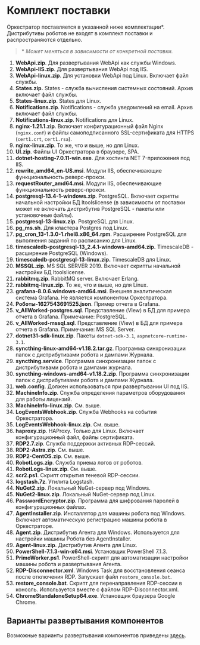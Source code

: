 # Комплект поставки

Оркестратор поставляется в указанной ниже комплектации\*. Дистрибутивы роботов не входят в комплект поставки и распространяются отдельно. 

> \* *Может меняться в зависимости от конкретной поставки.*

1. **WebApi.zip**. Для развертывания WebApi как службы Windows.
1. **WebApi-IIS.zip**. Для развертывания WebApi под IIS.
1. **WebApi-linux.zip**. Для установки WebApi под Linux. Включает файл службы.
1. **States.zip.** States - служба вычисления системных состояний. Архив включает файл службы.
1. **States-linux.zip**. States для Linux.
1. **Notifications.zip**.	Notifications - служба уведомлений на email. Архив включает файл службы.
1. **Notifications-linux.zip**.	Notifications для Linux.
1. **nginx-1.21.1.zip**. Включает конфигурационный файл Nginx (`nginx.conf`) и файлы самоподписанного SSL-сертификата для HTTPS (`cert1.crt`, `cert1.rsa`).
1. **nginx-linux.zip**. То же, что и выше, но для Linux.
1. **UI.zip**. Файлы UI Оркестратора в браузере, SPA.
1. **dotnet-hosting-7.0.11-win.exe**. Для хостинга NET 7-приложения под IIS.
1. **rewrite_amd64_en-US.msi**. Модули IIS, обеспечивающие функциональность реверс-прокси.
1. **requestRouter_amd64.msi**. Модули IIS, обеспечивающие функциональность реверс-прокси.
1. **postgresql-13.4-1-windows.zip**. PostgreSQL. Включает скрипты начальной настройки БД ltoolslicense (в зависимости от поставки может не включать дистрибутив PostgreSQL - пакеты или установочные файлы).
1. **postgresql-13-linux.zip**. PostgreSQL для Linux. 
1. **pg_ms.sh**. Для кластера Postgres под Linux.
1. **pg_cron_13-1.3.0-1.rhel8.x86_64.rpm**. Расширение PostgreSQL для выполнения заданий по расписанию для Linux.
1. **timescaledb-postgresql-13_2.4.1-windows-amd64.zip.** TimescaleDB - расширение PostgreSQL (Windows).
1. **timescaledb-postgresql-13-linux.zip.** TimescaleDB для Linux.
1. **MSSQL.zip**. MS SQL SERVER 2019. Включает скрипты начальной настройки БД ltoolslicense.
1. **rabbitmq.zip**. RabbitMQ server. Включает Erlang.
1. **rabbitmq-linux.zip**. То же, что и выше, но для Linux.
1. **grafana-8.0.6.windows-amd64.msi**. Внешняя аналитическая система Grafana. Не является компонентом Оркестратора.
1. **Роботы-1627543691525.json**. Пример отчета в Grafana.
1. **v_AllWorked-postgres.sql**. Представление (View) в БД для примера отчета в Grafana. Примечание: PostgreSQL.
1. **v_AllWorked-mssql.sql**. Представление (View) в БД для примера отчета в Grafana. Примечание:	MS SQL Server.
1. **dotnet31-sdk-linux.zip**. Пакеты `dotnet-sdk-3.1`, `aspnetcore-runtime-3.1`.
1. **syncthing-linux-amd64-v1.18.2.tar.gz**. Программа синхронизации папок с дистрибутивами робота и дампами Журнала.
1. **syncthing.service**. Программа синхронизации папок с дистрибутивами робота и дампами журнала.
1. **syncthing-windows-amd64-v1.18.2.zip**. Программа синхронизации папок с дистрибутивами робота и дампами Журнала.
1. **web.config**. Должен использоваться при развертывании UI под IIS.
1. **MachineInfo.zip**. Служба определения параметров оборудования для работы лицензий.
1. **MachineInfo-linux.zip**. См. выше.
1. **LogEventsWebhook.zip**.	Служба Webhooks на события Оркестратора.
1. **LogEventsWebhook-linux.zip**. См. выше.
1. **haproxy.zip**. HAProxy. Только для Linux. Включает конфигурационный файл, файлы сертификата.
1. **RDP2.7.zip**. Служба поддержки активных RDP-сессий.
1. **RDP2-Astra.zip**. См. выше.
1. **RDP2-CentOS.zip**. См. выше.
1. **RobotLogs.zip**. Служба приема логов от роботов.
1. **RobotLogs-linux.zip**. См. выше.
1. **scr2.ps1**. Скрипт открытия теневой RDP-сессии.
1. **logstash.7z**. Утилита Logstash.
1. **NuGet2.zip**. Локальный NuGet-сервер под Windows.
1. **NuGet2-linux.zip**. Локальный NuGet-сервер под Linux.
1. **PasswordEncryptor.zip**. Программа для шифрования паролей в конфигурационных файлах.
1. **AgentInstaller.zip**. Инсталлятор для машины робота под Windows. Включает автоматическую регистрацию машины робота в Оркестраторе.
1. **Agent.zip**. Дистрибутив Агента для Windows. Используется для настройки машины Робота без AgentInstaller.
1. **Agent-linux.zip**. Дистрибутив Агента для Linux.
1. **PowerShell-7.1.3-win-x64.msi**. Установщик PowerShell 7.1.3.
1. **PrimoWorker.ps1**. PowerShell-скрипт для автоматизации настройки машины робота и развертывания Агента.
1. **RDP-Disconnector.xml**. Windows Task для восстановления сеанса после отключения RDP. Запускает файл `restore_console.bat`.
1. **restore_console.bat**. Скрипт для перенаправления RDP-сессии в консоль. Используется вместе с файлом RDP-Disconnector.xml.
1. **ChromeStandaloneSetup64.exe**. Установщик браузера Google Chrome.


## Варианты развертывания компонентов

Возможные варианты развертывания компонентов приведены [здесь](../../orchestrator-new/deployment/component-deployment-options.md).

